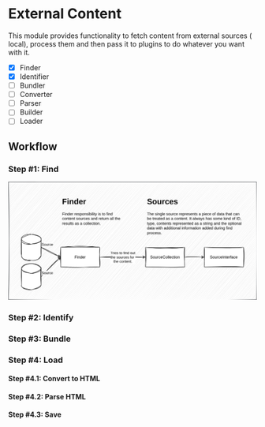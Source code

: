 # External Content

This module provides functionality to fetch content from external sources (
local), process them and then pass it to plugins to do whatever you want with
it.

- [x] Finder
- [x] Identifier
- [ ] Bundler
- [ ] Converter
- [ ] Parser
- [ ] Builder
- [ ] Loader

## Workflow

### Step #1: Find

![Step #1: Find](./assets/img/workflow-step-1.svg)

### Step #2: Identify

### Step #3: Bundle

### Step #4: Load

#### Step #4.1: Convert to HTML

#### Step #4.2: Parse HTML

#### Step #4.3: Save
